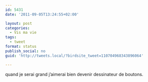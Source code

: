 ```yaml
---
id: 5431
date: '2011-09-05T13:24:55+02:00'

layout: post
categories:
  - Vis ma vie
tags:
  - tweet
format: status
publish_social: no
guid: 'http://tweets.local/?birdsite_tweet=110704968343896064'

---
```


quand je serai grand j’aimerai bien devenir dessinateur de boutons.